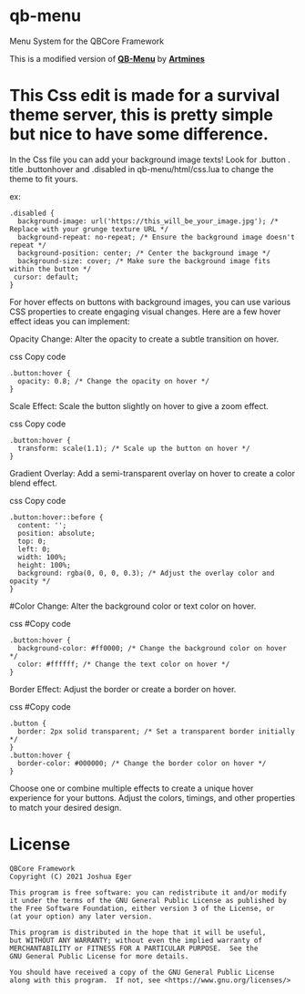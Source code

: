 # qb-menu
Menu System for the QBCore Framework

This is a modified version of **[QB-Menu](https://github.com/qbcore-framework/qb-menu)** by **[Artmines](https://github.com/Artmines)**


# This Css edit is made for a survival theme server, this is pretty simple but nice to have some difference.

In the Css file you can add your background image texts!  Look for .button . title .buttonhover and .disabled in qb-menu/html/css.lua  to change the theme to fit yours. 

ex:
```
.disabled {
  background-image: url('https://this_will_be_your_image.jpg'); /* Replace with your grunge texture URL */
  background-repeat: no-repeat; /* Ensure the background image doesn't repeat */
  background-position: center; /* Center the background image */
  background-size: cover; /* Make sure the background image fits within the button */
 cursor: default;
}
```
For hover effects on buttons with background images, you can use various CSS properties to create engaging visual changes. Here are a few hover effect ideas you can implement:

Opacity Change: Alter the opacity to create a subtle transition on hover.

css
Copy code
```
.button:hover {
  opacity: 0.8; /* Change the opacity on hover */
}
```
Scale Effect: Scale the button slightly on hover to give a zoom effect.

css
Copy code
```
.button:hover {
  transform: scale(1.1); /* Scale up the button on hover */
}
```
Gradient Overlay: Add a semi-transparent overlay on hover to create a color blend effect.

css
Copy code
```
.button:hover::before {
  content: '';
  position: absolute;
  top: 0;
  left: 0;
  width: 100%;
  height: 100%;
  background: rgba(0, 0, 0, 0.3); /* Adjust the overlay color and opacity */
}
```
#Color Change: Alter the background color or text color on hover.

css
#Copy code
```
.button:hover {
  background-color: #ff0000; /* Change the background color on hover */
  color: #ffffff; /* Change the text color on hover */
}
```
Border Effect: Adjust the border or create a border on hover.

css
#Copy code
```
.button {
  border: 2px solid transparent; /* Set a transparent border initially */
}
.button:hover {
  border-color: #000000; /* Change the border color on hover */
}
```
Choose one or combine multiple effects to create a unique hover experience for your buttons. Adjust the colors, timings, and other properties to match your desired design.



# License

    QBCore Framework
    Copyright (C) 2021 Joshua Eger

    This program is free software: you can redistribute it and/or modify
    it under the terms of the GNU General Public License as published by
    the Free Software Foundation, either version 3 of the License, or
    (at your option) any later version.

    This program is distributed in the hope that it will be useful,
    but WITHOUT ANY WARRANTY; without even the implied warranty of
    MERCHANTABILITY or FITNESS FOR A PARTICULAR PURPOSE.  See the
    GNU General Public License for more details.

    You should have received a copy of the GNU General Public License
    along with this program.  If not, see <https://www.gnu.org/licenses/>
